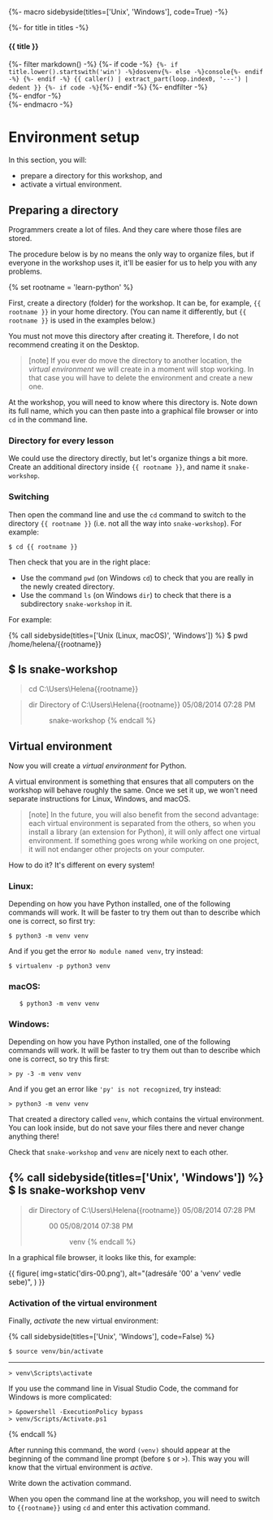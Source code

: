 {%- macro sidebyside(titles=['Unix', 'Windows'], code=True) -%}
    <div class="row side-by-side-commands">
        {%- for title in titles -%}
            <div class="col">
                <h4>{{ title }}</h4>
{%- filter markdown() -%}
{%- if code -%}```
    {%- if title.lower().startswith('win') -%}dosvenv{%- else -%}console{%- endif -%}
{%- endif -%}
{{ caller() | extract_part(loop.index0, '---') | dedent }}
{%- if code -%}```{%- endif -%}
{%- endfilter -%}
            </div>
        {%- endfor -%}
    </div>
{%- endmacro -%}

# Environment setup

In this section, you will:
* prepare a directory for this workshop, and
* activate a virtual environment.

## Preparing a directory

Programmers create a lot of files. And they care where those files are stored.

The procedure below is by no means the only way to organize files,
but if everyone in the workshop uses it, it'll be easier for us to help you with any problems.

{% set rootname = 'learn-python' %}

First, create a directory (folder) for the workshop.
It can be, for example, `{{ rootname }}` in your home directory.
(You can name it differently, but `{{ rootname }}` is used in the examples below.)

You must not move this directory after creating it.
Therefore, I do not recommend creating it on the Desktop.

> [note]
> If you ever do move the directory to another location, the *virtual environment* we will create in a moment will stop working.
> In that case you will have to delete the environment and create a new one.

At the workshop, you will need to know where this directory is.
Note down its full name, which you can then paste into a graphical file browser or into `cd` in the command line.


### Directory for every lesson

We could use the directory directly, but let's organize things a bit more.
Create an additional directory inside `{{ rootname }}`, and name it `snake-workshop`.

### Switching

Then open the command line and use the `cd` command to switch to the directory `{{ rootname }}` (i.e. not all the way into `snake-workshop`).
For example:

 ```console
$ cd {{ rootname }}
```

Then check that you are in the right place:
* Use the command `pwd` (on Windows `cd`) to check that you are really in the newly created directory.
* Use the command `ls` (on Windows `dir`) to check that there is a subdirectory `snake-workshop` in it.

For example:

{% call sidebyside(titles=['Unix (Linux, macOS)', 'Windows']) %}
$ pwd
/home/helena/{{rootname}}

$ ls
snake-workshop
---
> cd
C:\Users\Helena\{{rootname}}

> dir
 Directory of C:\Users\Helena\{{rootname}}
05/08/2014 07:28 PM <DIR>  snake-workshop
{% endcall %}

## Virtual environment

Now you will create a *virtual environment* for Python.

A virtual environment is something that ensures that all computers on the workshop will behave roughly the same.
Once we set it up, we won't need separate instructions for Linux, Windows, and macOS.

> [note]
> In the future, you will also benefit from the second advantage: each virtual environment is separated from the others, so when you install a library (an extension for Python), it will only affect one virtual environment.
> If something goes wrong while working on one project, it will not endanger other projects on your computer.

How to do it? It's different on every system!

### Linux:

Depending on how you have Python installed, one of the following commands will work.
It will be faster to try them out than to describe which one is correct, so first try:

```console
$ python3 -m venv venv
```

And if you get the error `No module named venv`, try instead:

```console
$ virtualenv -p python3 venv
```

### macOS:

```console
   $ python3 -m venv venv
 ```

### Windows:

Depending on how you have Python installed, one of the following commands will work.
It will be faster to try them out than to describe which one is correct, so try this first:

```doscon
> py -3 -m venv venv
```

And if you get an error like `'py' is not recognized`, try instead:

```doscon
> python3 -m venv venv
```

That created a directory called `venv`, which contains the virtual environment.
You can look inside, but do not save your files there and never change anything there!

Check that `snake-workshop` and `venv` are nicely next to each other.

{% call sidebyside(titles=['Unix', 'Windows']) %}
$ ls
snake-workshop
venv
---
> dir
 Directory of C:\Users\Helena\{{rootname}}
05/08/2014 07:28 PM <DIR>  00
05/08/2014 07:38 PM <DIR>  venv
{% endcall %}

In a graphical file browser, it looks like this, for example:

 {{ figure(
    img=static('dirs-00.png'),
    alt="(adresáře '00' a 'venv' vedle sebe)",
) }}


### Activation of the virtual environment

Finally, *activate* the new virtual environment:

{% call sidebyside(titles=['Unix', 'Windows'], code=False) %}
```console
$ source venv/bin/activate
```
---
```doscon
> venv\Scripts\activate
```

If you use the command line in Visual Studio Code, the command for Windows is more complicated:
```doscon
> &powershell -ExecutionPolicy bypass
> venv/Scripts/Activate.ps1
```
{% endcall %}
 
After running this command, the word `(venv)` should appear at the beginning of the command line prompt (before `$` or `>`). This way you will know that the virtual environment is *active*.

Write down the activation command.

When you open the command line at the workshop, you will need to switch to `{{rootname}}` using `cd` and enter this activation command.
